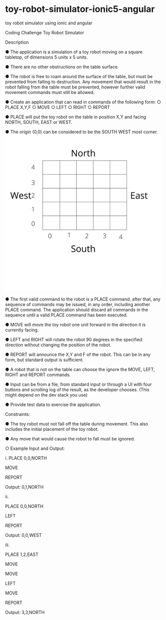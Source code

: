 # toy-robot-simulator-ionic5-angular
toy robot simulator using ionic and angular


Coding Challenge
Toy Robot Simulator

Description

● The application is a simulation of a toy robot moving on a square tabletop, of
dimensions 5 units x 5 units.

● There are no other obstructions on the table surface.

● The robot is free to roam around the surface of the table, but must be prevented from
falling to destruction. Any movement that would result in the robot falling from the
table must be prevented, however further valid movement commands must still be
allowed.

● Create an application that can read in commands of the following form:
    ○ PLACE X,Y,F
    ○ MOVE
    ○ LEFT
    ○ RIGHT
    ○ REPORT


● PLACE will put the toy robot on the table in position X,Y and facing NORTH, SOUTH,
EAST or WEST.

● The origin (0,0) can be considered to be the SOUTH WEST most corner.
![Directions](direction.jpg?raw=true "TableTop")

● The first valid command to the robot is a PLACE command, after that, any sequence
of commands may be issued, in any order, including another PLACE command. The
application should discard all commands in the sequence until a valid PLACE
command has been executed.

● MOVE will move the toy robot one unit forward in the direction it is currently facing.

● LEFT and RIGHT will rotate the robot 90 degrees in the specified direction without
changing the position of the robot.

● REPORT will announce the X,Y and F of the robot. This can be in any form, but
standard output is sufficient.

● A robot that is not on the table can choose the ignore the MOVE, LEFT, RIGHT and
REPORT commands.

● Input can be from a file, from standard input or through a UI with four buttons and
scrolling log of the result, as the developer chooses. (This might depend on the dev
stack you use)

● Provide test data to exercise the application.

Constraints:

● The toy robot must not fall off the table during movement. This also includes the
initial placement of the toy robot.

● Any move that would cause the robot to fall must be ignored.

○ Example Input and Output:

i. 
PLACE 0,0,NORTH

MOVE

REPORT

Output: 0,1,NORTH


ii. 

PLACE 0,0,NORTH

LEFT

REPORT

Output: 0,0,WEST


iii. 

PLACE 1,2,EAST

MOVE

MOVE

LEFT

MOVE

REPORT

Output: 3,3,NORTH

